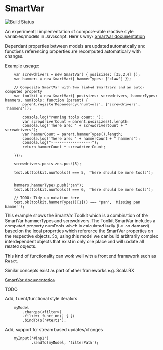 SmartVar
========

![Build Status](https://travis-ci.org/Kirosoft/SmartVar.svg)



An experimental implementation of compose-able reactive style variables/models in Javascript.
Here's why? [SmartVar documentation](docs/MutableVsImmutable.md)


Dependant properties between models are updated automatically and functions referencing properties are recomputed automatically with changes.

Example useage:


        var screwdrivers = new SmartVar( { posisizes: [35,2,4] });
        var hammers = new SmartVar({ hammerTypes: ['claw'] });

        // Composite SmartVar with two linked SmartVars and an auto-computed property
        var toolkit = new SmartVar({ posisizes: screwdrivers, hammerTypes: hammers, numTools: function (parent) {
            parent.registerDependency('numtools', ['screwdrivers', 'hammers']);

            console.log("running tools count: ");
            var screwdriverCount = parent.posisizes().length;
            console.log('There are: ' + screwdriverCount + " screwdrivers");
            var hammerCount = parent.hammerTypes().length;
            console.log('There are: ' + hammerCount + " hammers");
            console.log("-------------------");
            return hammerCount + screwdriverCount;

        }});

        screwdrivers.posisizes.push(5);

        test.ok(toolkit.numTools() === 5, 'There should be more tools');


        hammers.hammerTypes.push("pan");
        test.ok(toolkit.numTools() === 6, 'There should be more tools');

        // TODO: Tidy up notation here
        test.ok(toolkit.hammerTypes()[1]() === "pan", 'Missing pan hammer');



This example shows the SmartVar Toolkit which is a combination of the SmartVar hammerTypes and screwdrivers.
The Toolkit SmartVar includes a computed property numTools which is calculated lazily (i.e. on demand) based on the local properties which reference the SmartVar properties on the respective objects.
So, using this model we can build arbitrarily complex interdependent objects that exist in only one place and will update all related objects.

 This kind of functionality can work well with a front end framework such as React.

 Similar concepts exist as part of other frameworks e.g. Scala.RX


[SmartVar documentation](docs/SmartVar.md)

TODO:

Add, fluent/functional style iterators

        myModel
            .changes(<filter>)
            .filter( function() { })
            .bindTo($('#test1');
    
 
Add, support for stream based updates/changes

        myInput('#inp1')
                .sendTo(myModel, 'filterPath');
        
        
        
